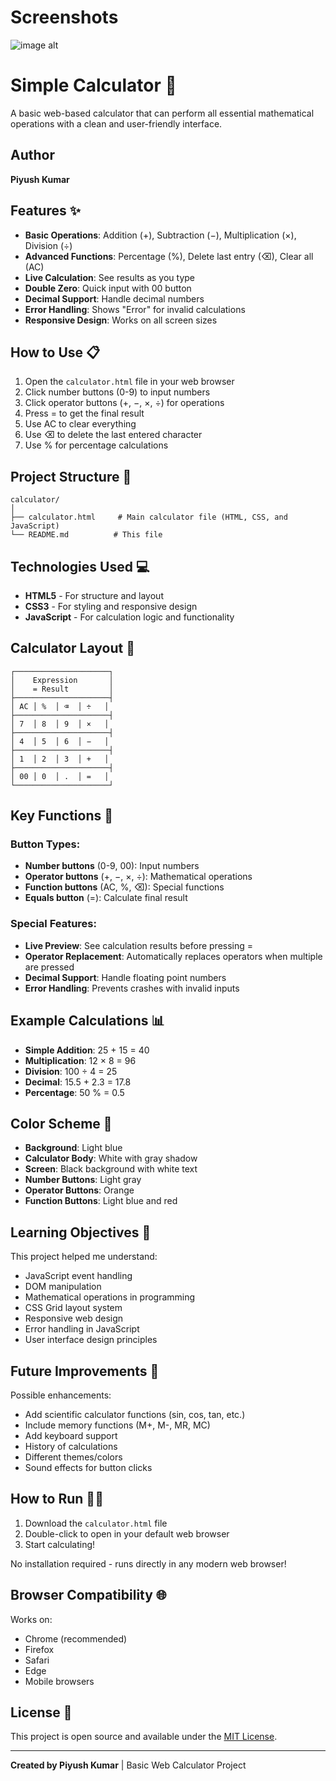 # Screenshots

![image alt](https://github.com/piyush-kumar499/B.tec-1st-Year-Projects/blob/3ef36cc6ebe7c6f3186ac1cb61dbfec12d59e9bd/Basic%20Calculator/Screenshot_2025-07-25-19-46-29-74_40deb401b9ffe8e1df2f1cc5ba480b12.jpg)

# Simple Calculator 🧮

A basic web-based calculator that can perform all essential mathematical operations with a clean and user-friendly interface.

## Author
**Piyush Kumar**

## Features ✨

- **Basic Operations**: Addition (+), Subtraction (−), Multiplication (×), Division (÷)
- **Advanced Functions**: Percentage (%), Delete last entry (⌫), Clear all (AC)
- **Live Calculation**: See results as you type
- **Double Zero**: Quick input with 00 button
- **Decimal Support**: Handle decimal numbers
- **Error Handling**: Shows "Error" for invalid calculations
- **Responsive Design**: Works on all screen sizes

## How to Use 📋

1. Open the `calculator.html` file in your web browser
2. Click number buttons (0-9) to input numbers
3. Click operator buttons (+, −, ×, ÷) for operations
4. Press = to get the final result
5. Use AC to clear everything
6. Use ⌫ to delete the last entered character
7. Use % for percentage calculations

## Project Structure 📁

```
calculator/
│
├── calculator.html     # Main calculator file (HTML, CSS, and JavaScript)
└── README.md          # This file
```

## Technologies Used 💻

- **HTML5** - For structure and layout
- **CSS3** - For styling and responsive design
- **JavaScript** - For calculation logic and functionality

## Calculator Layout 🎯

```
┌─────────────────────┐
│    Expression       │
│    = Result         │
├─────────────────────┤
│ AC │ %  │ ⌫  │ ÷   │
├─────────────────────┤
│ 7  │ 8  │ 9  │ ×   │
├─────────────────────┤
│ 4  │ 5  │ 6  │ −   │
├─────────────────────┤
│ 1  │ 2  │ 3  │ +   │
├─────────────────────┤
│ 00 │ 0  │ .  │ =   │
└─────────────────────┘
```

## Key Functions 🔧

### Button Types:
- **Number buttons** (0-9, 00): Input numbers
- **Operator buttons** (+, −, ×, ÷): Mathematical operations
- **Function buttons** (AC, %, ⌫): Special functions
- **Equals button** (=): Calculate final result

### Special Features:
- **Live Preview**: See calculation results before pressing =
- **Operator Replacement**: Automatically replaces operators when multiple are pressed
- **Decimal Support**: Handle floating point numbers
- **Error Handling**: Prevents crashes with invalid inputs

## Example Calculations 📊

- **Simple Addition**: 25 + 15 = 40
- **Multiplication**: 12 × 8 = 96
- **Division**: 100 ÷ 4 = 25
- **Decimal**: 15.5 + 2.3 = 17.8
- **Percentage**: 50 % = 0.5

## Color Scheme 🎨

- **Background**: Light blue
- **Calculator Body**: White with gray shadow
- **Screen**: Black background with white text
- **Number Buttons**: Light gray
- **Operator Buttons**: Orange
- **Function Buttons**: Light blue and red

## Learning Objectives 📖

This project helped me understand:
- JavaScript event handling
- DOM manipulation
- Mathematical operations in programming
- CSS Grid layout system
- Responsive web design
- Error handling in JavaScript
- User interface design principles

## Future Improvements 🚀

Possible enhancements:
- Add scientific calculator functions (sin, cos, tan, etc.)
- Include memory functions (M+, M-, MR, MC)
- Add keyboard support
- History of calculations
- Different themes/colors
- Sound effects for button clicks

## How to Run 🏃‍♂️

1. Download the `calculator.html` file
2. Double-click to open in your default web browser
3. Start calculating!

No installation required - runs directly in any modern web browser!

## Browser Compatibility 🌐

Works on:
- Chrome (recommended)
- Firefox
- Safari
- Edge
- Mobile browsers

## License 📄

This project is open source and available under the [MIT License](LICENSE).

---

**Created by Piyush Kumar** | Basic Web Calculator Project
